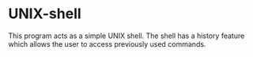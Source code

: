 # UNIX-shell
This program acts as a simple UNIX shell. The shell has a history feature which allows the user to access previously used commands.
